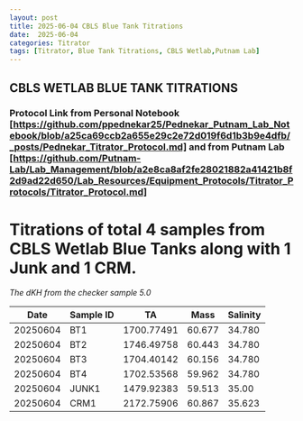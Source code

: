 ```yaml
---
layout: post
title: 2025-06-04 CBLS Blue Tank Titrations
date:  2025-06-04 
categories: Titrator
tags: [Titrator, Blue Tank Titrations, CBLS Wetlab,Putnam Lab]
---
```

## CBLS WETLAB BLUE TANK TITRATIONS

### Protocol Link from Personal Notebook [https://github.com/ppednekar25/Pednekar_Putnam_Lab_Notebook/blob/a25ca69ccb2a655e29c2e72d019f6d1b3b9e4dfb/_posts/Pednekar_Titrator_Protocol.md] and from Putnam Lab [https://github.com/Putnam-Lab/Lab_Management/blob/a2e8ca8af2fe28021882a41421b8f2d9ad22d650/Lab_Resources/Equipment_Protocols/Titrator_Protocols/Titrator_Protocol.md]

# Titrations of total 4 samples from CBLS Wetlab Blue Tanks along with 1 Junk and 1 CRM.

 *The dKH from the checker sample 5.0*
 
 
 |Date | Sample ID                   | TA | Mass | Salinity |
|-----------|---------------------------|------------|------------|--------------|
| 20250604 | BT1	|  1700.77491    | 60.677  |   34.780 |
| 20250604 | BT2  |  1746.49758   |   60.443  | 34.780  |
| 20250604 | BT3  | 1704.40142  | 60.156      |   34.780      |
| 20250604 | BT4  |   1702.53568     | 59.962  |  34.780     |
| 20250604 | JUNK1 |   1479.92383  | 59.513       |   35.00      |
| 20250604 | CRM1 |   2172.75906    | 60.867  |      35.623    |
